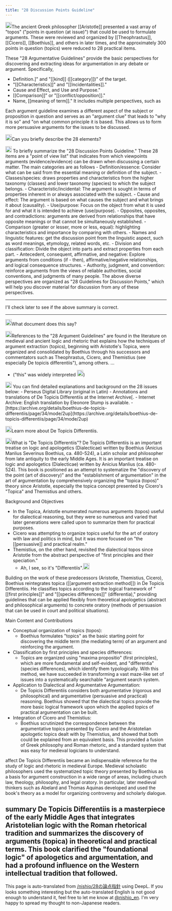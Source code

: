 ```yaml
---
title: "28 Discussion Points Guideline"
---
```


<img src='https://scrapbox.io/api/pages/nishio-en/o1 Pro/icon' alt='o1 Pro.icon' height="19.5"/>The ancient Greek philosopher [[Aristotle]] presented a vast array of "topos" ("points in question (at issue)") that could be used to formulate arguments. These were reviewed and organized by [[Theophrastus]], [[Cicero]], [[Boethius]], and others in later times, and the approximately 300 points in question (topics) were reduced to 28 practical items.

These "28 Argumentative Guidelines" provide the basic perspectives for discovering and extracting ideas for argumentation in any debate or argument. Specifically,
- Definition.]" and "[[kind]] ([[category]])" of the target.
- "[[Characteristics]]" and "[[Incidentalities]]."
- Cause and Effect, and Use and Purpose."
- [[Comparison]]" or "[[conflict/opposition]]."
- Name, [[meaning of term]]."
It includes multiple perspectives, such as

Each argument guideline examines a different aspect of the subject or proposition in question and serves as an "argument clue" that leads to "why it is so" and "on what common principle it is based. This allows us to form more persuasive arguments for the issues to be discussed.

<img src='https://scrapbox.io/api/pages/nishio-en/nishio/icon' alt='nishio.icon' height="19.5"/>Can you briefly describe the 28 elements?

<img src='https://scrapbox.io/api/pages/nishio-en/o1 Pro/icon' alt='o1 Pro.icon' height="19.5"/>
To briefly summarize the "28 Discussion Points Guideline."
These 28 items are a "point of view list" that indicates from which viewpoints arguments (evidence/evidence) can be drawn when discussing a certain matter. The main categories are as follows
- Definition/essence: Consider what can be said from the essential meaning or definition of the subject.
- Classes/species: draws properties and characteristics from the higher taxonomy (classes) and lower taxonomy (species) to which the subject belongs.
- Characteristic/incidental: The argument is sought in terms of properties inherent in or always associated with the subject.
- Cause and effect: The argument is based on what causes the subject and what brings it about (causality).
- Use/purpose: Focus on the object from what it is used for and what it is intended to achieve (use/purpose).
- Opposites, opposites, and contradictions: arguments are derived from relationships that have opposite meanings or that cannot be simultaneously established.
- Comparison (greater or lesser, more or less, equal): highlighting characteristics and importance by comparing with others.
- Names and linguistic features: get the discussion point from the linguistic aspect, such as word meanings, etymology, related words, etc.
- Division and classification: Divide the object into parts and extract properties from each part.
- Antecedent, consequent, affirmative, and negative: Explore arguments from conditions (if - then), affirmative/negative relationships, and logical consequence structures.
- Authority, judgment, and convention: reinforce arguments from the views of reliable authorities, social conventions, and judgments of many people.
The above diverse perspectives are organized as "28 Guidelines for Discussion Points," which will help you discover material for discussion from any of these perspectives.

---
I'll check later to see if the above summary is correct.

---
<img src='https://scrapbox.io/api/pages/nishio-en/nishio/icon' alt='nishio.icon' height="19.5"/>What document does this say?

<img src='https://scrapbox.io/api/pages/nishio-en/o1 Pro/icon' alt='o1 Pro.icon' height="19.5"/>References to the "28 Argument Guidelines" are found in the literature on medieval and ancient logic and rhetoric that explains how the techniques of argument extraction (topics), beginning with Aristotle's Topica, were organized and consolidated by Boethius through his successors and commentators such as Theophrastus, Cicero, and Themistius (see especially De topicis differentiis"), among others. ...
- ("this" was widely interpreted <img src='https://scrapbox.io/api/pages/nishio-en/nishio/icon' alt='nishio.icon' height="19.5"/>)

<img src='https://scrapbox.io/api/pages/nishio-en/GPT/icon' alt='GPT.icon' height="19.5"/>
You can find detailed explanations and background on the 28 issues below:
- Perseus Digital Library (original in Latin)
- Annotations and translations of De Topicis Differentiis at the Internet Archive[.
    - Internet Archive: English translation by Eleonore Stump is available.
        - [https://archive.org/details/boethius-de-topicis-differentiis/page/34/mode/2up](https://archive.org/details/boethius-de-topicis-differentiis/page/34/mode/2up)

<img src='https://scrapbox.io/api/pages/nishio-en/nishio/icon' alt='nishio.icon' height="19.5"/>Learn more about De Topicis Differentiis.

<img src='https://scrapbox.io/api/pages/nishio-en/o1 Pro/icon' alt='o1 Pro.icon' height="19.5"/>What is "De Topicis Differentiis"?
De Topicis Differentiis is an important treatise on logic and apologetics (Dialecticae) written by Boethius (Anicius Manlius Severinus Boethius, ca. 480-524), a Latin scholar and philosopher from late antiquity to the early Middle Ages. It is an important treatise on logic and apologetics (Dialecticae) written by Anicius Manlius (ca. 480-524). This book is positioned as an attempt to systematize the "discovery of the point (art of discovery)" and the "establishment of argumentation" in the art of argumentation by comprehensively organizing the "topica (topos)" theory since Aristotle, especially the topica concept presented by Cicero's "Topica" and Themistius and others.

Background and Objectives
- In the Topica, Aristotle enumerated numerous arguments (topos) useful for dialectical reasoning, but they were so numerous and varied that later generations were called upon to summarize them for practical purposes.
- Cicero was attempting to organize topics useful for the art of oratory with law and politics in mind, but it was more focused on "the [[persuasive]] and practical realm."
- Themistius, on the other hand, revisited the dialectical topos since Aristotle from the abstract perspective of "first principles and their speciation."
    - Ah, I see, so it's "Differentiis".<img src='https://scrapbox.io/api/pages/nishio-en/nishio/icon' alt='nishio.icon' height="19.5"/>

Building on the work of these predecessors (Aristotle, Themistius, Cicero), Boethius reintegrates topica ([[argument extraction method]]) in De Topicis Differentiis. He classifies topics according to the logical framework of "[[first principles]]" and "[[species differences]]" (differentia)," providing guidelines that can be applied flexibly from theoretical apologetics (abstract and philosophical arguments) to concrete oratory (methods of persuasion that can be used in court and political situations).

Main Content and Contributions
- Conceptual organization of topics (topos):
    - Boethius formulates "topics" as the basic starting point for discovering the middle term (the mediating term) of an argument and reinforcing the argument.
- Classification by first principles and species differences:
    - Topics are organized using "maxima propositio" (first principles), which are more fundamental and self-evident, and "differentia" (species differences), which identify them typologically. With this method, we have succeeded in transforming a vast maze-like set of issues into a systematically searchable "argument search system.
- Application to Dialectical and Argumentative Argumentation:
    - De Topicis Differentiis considers both argumentative (rigorous and philosophical) and argumentative (persuasive and practical) reasoning. Boethius showed that the dialectical topics provide the more basic logical framework upon which the applied topics of practical argumentation can be built.
- Integration of Cicero and Themistius:
    - Boethius scrutinized the correspondence between the argumentative topics presented by Cicero and the Aristotelian apologetic topics dealt with by Themistius, and showed that both could be explained from an equivalent basis. This provided a fusion of Greek philosophy and Roman rhetoric, and a standard system that was easy for medieval logicians to understand.

affect
De Topicis Differentiis became an indispensable reference for the study of logic and rhetoric in medieval Europe. Medieval scholastic philosophers used the systematized topic theory presented by Boethius as a basis for argument construction in a wide range of areas, including church law, theology, philosophy, and legal oratory. In particular, later medieval thinkers such as Abelard and Thomas Aquinas developed and used the book's theory as a model for organizing controversy and scholarly dialogue.

summary
De Topicis Differentiis is a masterpiece of the early Middle Ages that integrates Aristotelian logic with the Roman rhetorical tradition and summarizes the discovery of arguments (topica) in theoretical and practical terms. This book clarified the "foundational logic" of apologetics and argumentation, and had a profound influence on the Western intellectual tradition that followed.
---
This page is auto-translated from [/nishio/28の論点指針](https://scrapbox.io/nishio/28の論点指針) using DeepL. If you looks something interesting but the auto-translated English is not good enough to understand it, feel free to let me know at [@nishio_en](https://twitter.com/nishio_en). I'm very happy to spread my thought to non-Japanese readers.